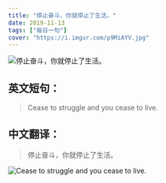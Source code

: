 ```yaml
---
title: "停止奋斗，你就停止了生活。"
date: 2019-11-13
tags: ["每日一句"]
cover: "https://i.imgur.com/p9MiAYV.jpg"
---
```


![停止奋斗，你就停止了生活。](https://i.imgur.com/EdLZNOI.jpg)

## 英文短句：
> Cease to struggle and you cease to live.

<!--more-->

## 中文翻译：
> 停止奋斗，你就停止了生活。

![Cease to struggle and you cease to live.](https://i.imgur.com/HUbHcC6.jpg)

